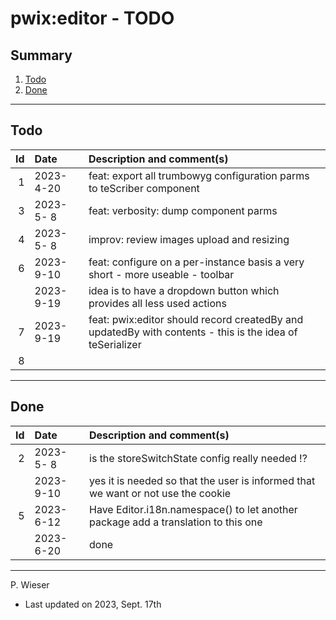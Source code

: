 # pwix:editor - TODO

## Summary

1. [Todo](#todo)
2. [Done](#done)

---
## Todo

|   Id | Date       | Description and comment(s) |
| ---: | :---       | :---                       |
|    1 | 2023- 4-20 | feat: export all trumbowyg configuration parms to teScriber component |
|    3 | 2023- 5- 8 | feat: verbosity: dump component parms |
|    4 | 2023- 5- 8 | improv: review images upload and resizing |
|    6 | 2023- 9-10 | feat: configure on a per-instance basis a very short - more useable - toolbar |
|      | 2023- 9-19 | idea is to have a dropdown button which provides all less used actions |
|    7 | 2023- 9-19 | feat: pwix:editor should record createdBy and updatedBy with contents - this is the idea of teSerializer |
|    8 |  |  |

---
## Done

|   Id | Date       | Description and comment(s) |
| ---: | :---       | :---                       |
|    2 | 2023- 5- 8 | is the storeSwitchState config really needed !? |
|      | 2023- 9-10 | yes it is needed so that the user is informed that we want or not use the cookie |
|    5 | 2023- 6-12 | Have Editor.i18n.namespace() to let another package add a translation to this one |
|      | 2023- 6-20 | done |

---
P. Wieser
- Last updated on 2023, Sept. 17th

